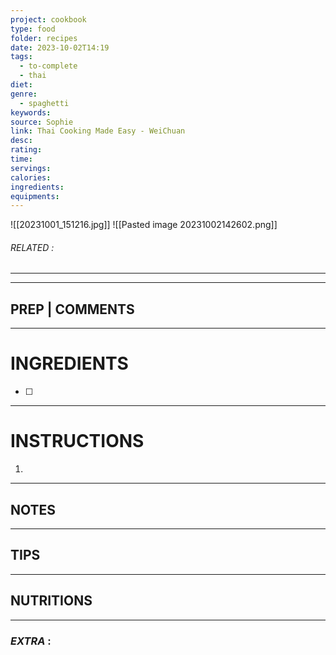 ```yaml
---
project: cookbook
type: food
folder: recipes
date: 2023-10-02T14:19
tags:
  - to-complete
  - thai
diet: 
genre:
  - spaghetti
keywords: 
source: Sophie
link: Thai Cooking Made Easy - WeiChuan
desc: 
rating: 
time: 
servings: 
calories: 
ingredients: 
equipments:
---
```

![[20231001_151216.jpg]]
![[Pasted image 20231002142602.png]]

###### *RELATED* : 
---


---
## PREP | COMMENTS



---
# INGREDIENTS

- [ ] 

---
# INSTRUCTIONS

1. 

---
## NOTES



---
## TIPS



---
## NUTRITIONS



---
### *EXTRA* :



